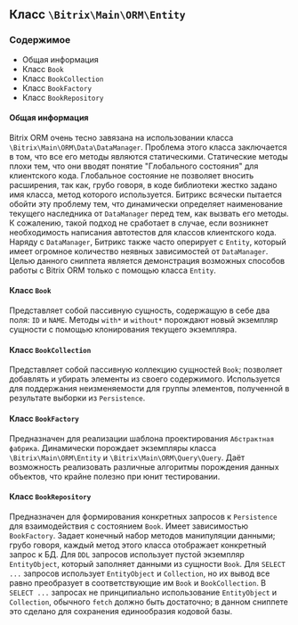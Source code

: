 ## Класс `\Bitrix\Main\ORM\Entity`

### Содержимое
- Общая информация
- Класс `Book`
- Класс `BookCollection`
- Класс `BookFactory`
- Класс `BookRepository`

#### Общая информация
Bitrix ORM очень тесно завязана на использовании класса `\Bitrix\Main\ORM\Data\DataManager`. Проблема этого класса заключается в том,
что все его методы являются статическими. Статические методы плохи тем, что они вводят понятие "Глобального состояния" для клиентского кода.
Глобальное состояние не позволяет вносить расширения, так как, грубо говоря, в коде библиотеки жестко задано имя класса, метод которого используется.
Битрикс всячески пытается обойти эту проблему тем, что динамически определяет наименование текущего наследника от `DataManager` перед тем, как вызвать его методы.
К сожалению, такой подход не сработает в случае, если возникнет необходимость написания автотестов для классов клиентского кода.
Наряду с `DataManager`, Битрикс также часто оперирует с `Entity`, который имеет огромное количество неявных зависимостей от `DataManager`.
Целью данного сниппета является демонстрация возможных способов работы с Bitrix ORM только с помощью класса `Entity`.

#### Класс `Book`
Представляет собой пассивную сущность, содержащую в себе два поля: `ID` и `NAME`.
Методы `with*` и `without*` порождают новый экземпляр сущности с помощью клонирования текущего экземпляра.

#### Класс `BookCollection`
Представляет собой пассивную коллекцию сущностей `Book`; позволяет добавлять и убирать элементы из своего содержимого.
Используется для поддержания неизменяемости для группы элементов, полученной в результате выборки из `Persistence`.

#### Класс `BookFactory`
Предназначен для реализации шаблона проектирования `Абстрактная фабрика`. 
Динамически порождает экземпляры класса `\Bitrix\Main\ORM\Entity` и `\Bitrix\Main\ORM\Query\Query`.
Даёт возможность реализовать различные алгоритмы порождения данных объектов, что крайне полезно при юнит тестировании.

#### Класс `BookRepository`
Предназначен для формирования конкретных запросов к `Persistence` для взаимодействия с состоянием `Book`.
Имеет зависимостью `BookFactory`. Задает конечный набор методов манипуляции данными; грубо говоря, каждый метод этого класса отображает конкретный запрос к БД.
Для `DDL` запросов использует пустой экземпляр `EntityObject`, который заполняет данными из сущности `Book`.
Для `SELECT ...` запросов использует `EntityObject` и `Collection`, но их вывод все равно преобразует в соответствующие им `Book` и `BookCollection`.
В `SELECT ...` запросах не принципиально использование `EntityObject` и `Collection`, обычного `fetch` должно быть достаточно; в данном сниппете это сделано для сохранения единообразия кодовой базы.
